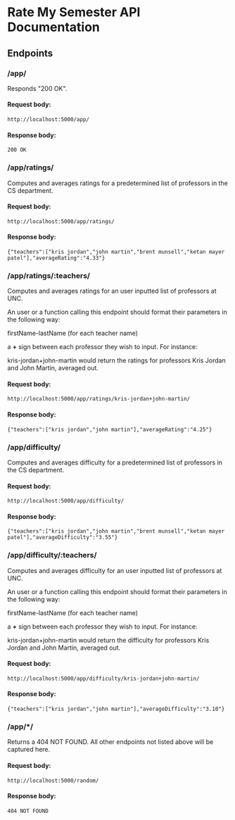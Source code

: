 # Rate My Semester API Documentation

## Endpoints

### /app/

Responds "200 OK".

#### Request body:
```
http://localhost:5000/app/
```
#### Response body:
```
200 OK
```

### /app/ratings/

Computes and averages ratings for a predetermined list of professors in the CS department.

#### Request body:
```
http://localhost:5000/app/ratings/
```
#### Response body:
```
{"teachers":["kris jordan","john martin","brent munsell","ketan mayer patel"],"averageRating":"4.33"}
```


### /app/ratings/:teachers/

Computes and averages ratings for an user inputted list of professors at UNC.

An user or a function calling this endpoint should format their parameters in the following way: 

firstName-lastName (for each teacher name)

a **+** sign between each professor they wish to input. For instance:

kris-jordan+john-martin would return the ratings for professors Kris Jordan and John Martin, averaged out.


#### Request body:
```
http://localhost:5000/app/ratings/kris-jordan+john-martin/
```
#### Response body:
```
{"teachers":["kris jordan","john martin"],"averageRating":"4.25"}
```

### /app/difficulty/

Computes and averages difficulty for a predetermined list of professors in the CS department.
#### Request body:
```
http://localhost:5000/app/difficulty/
```
#### Response body:
```
{"teachers":["kris jordan","john martin","brent munsell","ketan mayer patel"],"averageDifficulty":"3.55"}
```

### /app/difficulty/:teachers/

Computes and averages difficulty for an user inputted list of professors at UNC.

An user or a function calling this endpoint should format their parameters in the following way: 

firstName-lastName (for each teacher name)

a **+** sign between each professor they wish to input. For instance:

kris-jordan+john-martin would return the difficulty for professors Kris Jordan and John Martin, averaged out.
#### Request body:
```
http://localhost:5000/app/difficulty/kris-jordan+john-martin/
```
#### Response body:
```
{"teachers":["kris jordan","john martin"],"averageDifficulty":"3.10"}
```

### /app/*/

Returns a 404 NOT FOUND. All other endpoints not listed above will be captured here. 

#### Request body:
```
http://localhost:5000/random/
```
#### Response body:
```
404 NOT FOUND
```


